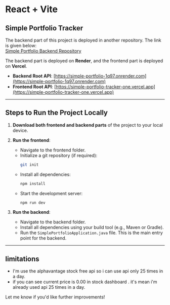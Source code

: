 # React + Vite

## Simple Portfolio Tracker

The backend part of this project is deployed in another repository. The link is given below:  
[Simple Portfolio Backend Repository](https://github.com/HarshHadiya04/simple_portfolio)

The backend part is deployed on **Render**, and the frontend part is deployed on **Vercel**.  
- **Backend Root API**: [https://simple-portfolio-1q97.onrender.com](https://simple-portfolio-1q97.onrender.com)  
- **Frontend Root API**: [https://simple-portfolio-tracker-one.vercel.app](https://simple-portfolio-tracker-one.vercel.app)

---

## Steps to Run the Project Locally

1. **Download both frontend and backend parts** of the project to your local device.  
2. **Run the frontend**:  
   - Navigate to the frontend folder.  
   - Initialize a git repository (if required):  
     ```bash
     git init
     ```  
   - Install all dependencies:  
     ```bash
     npm install
     ```  
   - Start the development server:  
     ```bash
     npm run dev
     ```  

3. **Run the backend**:  
   - Navigate to the backend folder.  
   - Install all dependencies using your build tool (e.g., Maven or Gradle).  
   - Run the `SimplePortfolioApplication.java` file. This is the main entry point for the backend.

---
## limitations
   - I'm use the alphavantage stock free api so i can use api only 25 times in a day.
   - if you can see current price is 0.00 in stock dashboard . it's mean i'm already used api 25 times in a day.


Let me know if you'd like further improvements!
